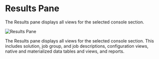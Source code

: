 # Results Pane

The Results pane displays all views for the selected console section.

![Results Pane](/img/product_docs/accessanalyzer/11.6/admin/navigate/resultspane.webp)

The Results pane displays all views for the selected console section. This includes solution, job
group, and job descriptions, configuration views, native and materialized data tables and views, and
reports.
